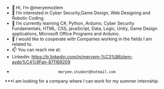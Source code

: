 - 👋 Hi, I’m @meryemozlem
- 👀 I’m interested in Cyber Security,Game Design, Web Designing and Robotic Coding.
- 🌱 I’m currently learning C#, Python, Arduino, Cyber Security Fundamentals, HTML, CSS, javaScript, Data, Logic, Unity, Game Design applications, Microsoft Office Programs and Arduino.
- 💞️ I would like to cooperate with Companies working in the fields I am related to.
- 📫 You can reach me at:  
-  Linkedin:               https://tr.linkedin.com/in/meryem-%C3%B6zlem-aydo%C4%9Fan-871169209
-                          meryem.student@hotmail.com                       
***I am looking for a company where I can work for my summer internship.
<!---
meryemozlem/meryemozlem is a ✨ special ✨ repository because its `README.md` (this file) appears on your GitHub profile.
You can click the Preview link to take a look at your changes.
--->

